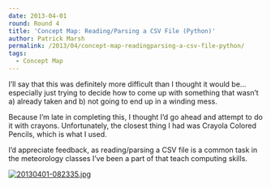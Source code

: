 ```yaml
---
date: 2013-04-01
round: Round 4
title: 'Concept Map: Reading/Parsing a CSV File (Python)'
author: Patrick Marsh
permalink: /2013/04/concept-map-readingparsing-a-csv-file-python/
tags:
  - Concept Map
---
```

I&#8217;ll say that this was definitely more difficult than I thought it would be&#8230;especially just trying to decide how to come up with something that wasn&#8217;t a) already taken and b) not going to end up in a winding mess.

Because I&#8217;m late in completing this, I thought I&#8217;d go ahead and attempt to do it with crayons. Unfortunately, the closest thing I had was Crayola Colored Pencils, which is what I used.

I&#8217;d appreciate feedback, as reading/parsing a CSV file is a common task in the meteorology classes I&#8217;ve been a part of that teach computing skills.

[<img src="/software-carpentry-training-website/uploads/2013/04/20130401-082335.jpg" alt="20130401-082335.jpg" class="alignnone size-full" />][1]

 [1]: /software-carpentry-training-website/uploads/2013/04/20130401-082335.jpg
